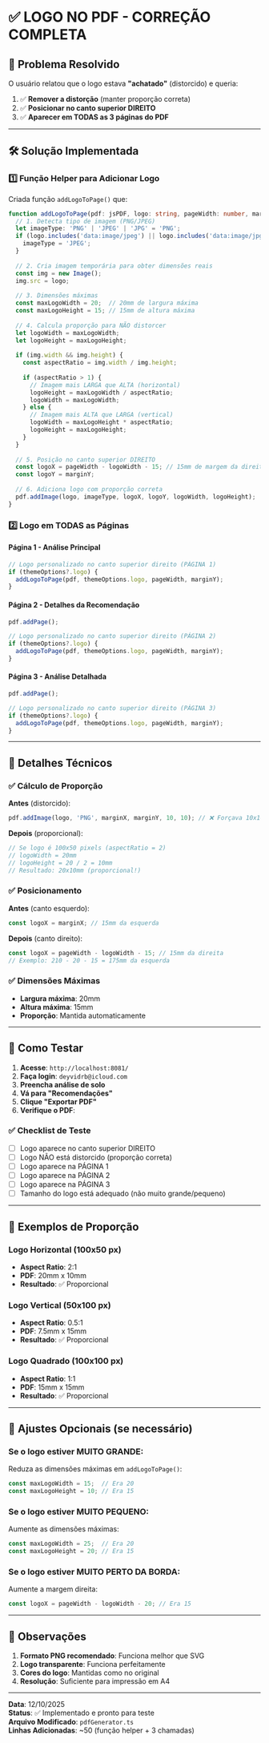 # ✅ LOGO NO PDF - CORREÇÃO COMPLETA

## 🎯 Problema Resolvido

O usuário relatou que o logo estava **"achatado"** (distorcido) e queria:
1. ✅ **Remover a distorção** (manter proporção correta)
2. ✅ **Posicionar no canto superior DIREITO**
3. ✅ **Aparecer em TODAS as 3 páginas do PDF**

---

## 🛠️ Solução Implementada

### 1️⃣ **Função Helper para Adicionar Logo**

Criada função `addLogoToPage()` que:

```typescript
function addLogoToPage(pdf: jsPDF, logo: string, pageWidth: number, marginY: number) {
  // 1. Detecta tipo de imagem (PNG/JPEG)
  let imageType: 'PNG' | 'JPEG' | 'JPG' = 'PNG';
  if (logo.includes('data:image/jpeg') || logo.includes('data:image/jpg')) {
    imageType = 'JPEG';
  }
  
  // 2. Cria imagem temporária para obter dimensões reais
  const img = new Image();
  img.src = logo;
  
  // 3. Dimensões máximas
  const maxLogoWidth = 20;  // 20mm de largura máxima
  const maxLogoHeight = 15; // 15mm de altura máxima
  
  // 4. Calcula proporção para NÃO distorcer
  let logoWidth = maxLogoWidth;
  let logoHeight = maxLogoHeight;
  
  if (img.width && img.height) {
    const aspectRatio = img.width / img.height;
    
    if (aspectRatio > 1) {
      // Imagem mais LARGA que ALTA (horizontal)
      logoHeight = maxLogoWidth / aspectRatio;
      logoWidth = maxLogoWidth;
    } else {
      // Imagem mais ALTA que LARGA (vertical)
      logoWidth = maxLogoHeight * aspectRatio;
      logoHeight = maxLogoHeight;
    }
  }
  
  // 5. Posição no canto superior DIREITO
  const logoX = pageWidth - logoWidth - 15; // 15mm de margem da direita
  const logoY = marginY;
  
  // 6. Adiciona logo com proporção correta
  pdf.addImage(logo, imageType, logoX, logoY, logoWidth, logoHeight);
}
```

### 2️⃣ **Logo em TODAS as Páginas**

#### Página 1 - Análise Principal
```typescript
// Logo personalizado no canto superior direito (PÁGINA 1)
if (themeOptions?.logo) {
  addLogoToPage(pdf, themeOptions.logo, pageWidth, marginY);
}
```

#### Página 2 - Detalhes da Recomendação
```typescript
pdf.addPage();

// Logo personalizado no canto superior direito (PÁGINA 2)
if (themeOptions?.logo) {
  addLogoToPage(pdf, themeOptions.logo, pageWidth, marginY);
}
```

#### Página 3 - Análise Detalhada
```typescript
pdf.addPage();

// Logo personalizado no canto superior direito (PÁGINA 3)
if (themeOptions?.logo) {
  addLogoToPage(pdf, themeOptions.logo, pageWidth, marginY);
}
```

---

## 📐 Detalhes Técnicos

### ✅ Cálculo de Proporção

**Antes** (distorcido):
```typescript
pdf.addImage(logo, 'PNG', marginX, marginY, 10, 10); // ❌ Forçava 10x10
```

**Depois** (proporcional):
```typescript
// Se logo é 100x50 pixels (aspectRatio = 2)
// logoWidth = 20mm
// logoHeight = 20 / 2 = 10mm
// Resultado: 20x10mm (proporcional!)
```

### ✅ Posicionamento

**Antes** (canto esquerdo):
```typescript
const logoX = marginX; // 15mm da esquerda
```

**Depois** (canto direito):
```typescript
const logoX = pageWidth - logoWidth - 15; // 15mm da direita
// Exemplo: 210 - 20 - 15 = 175mm da esquerda
```

### ✅ Dimensões Máximas

- **Largura máxima**: 20mm
- **Altura máxima**: 15mm
- **Proporção**: Mantida automaticamente

---

## 🧪 Como Testar

1. **Acesse**: `http://localhost:8081/`
2. **Faça login**: `deyvidrb@icloud.com`
3. **Preencha análise de solo**
4. **Vá para "Recomendações"**
5. **Clique "Exportar PDF"**
6. **Verifique o PDF**:

### ✅ Checklist de Teste

- [ ] Logo aparece no canto superior DIREITO
- [ ] Logo NÃO está distorcido (proporção correta)
- [ ] Logo aparece na PÁGINA 1
- [ ] Logo aparece na PÁGINA 2
- [ ] Logo aparece na PÁGINA 3
- [ ] Tamanho do logo está adequado (não muito grande/pequeno)

---

## 🎨 Exemplos de Proporção

### Logo Horizontal (100x50 px)
- **Aspect Ratio**: 2:1
- **PDF**: 20mm x 10mm
- **Resultado**: ✅ Proporcional

### Logo Vertical (50x100 px)
- **Aspect Ratio**: 0.5:1
- **PDF**: 7.5mm x 15mm
- **Resultado**: ✅ Proporcional

### Logo Quadrado (100x100 px)
- **Aspect Ratio**: 1:1
- **PDF**: 15mm x 15mm
- **Resultado**: ✅ Proporcional

---

## 🔧 Ajustes Opcionais (se necessário)

### Se o logo estiver MUITO GRANDE:
Reduza as dimensões máximas em `addLogoToPage()`:
```typescript
const maxLogoWidth = 15;  // Era 20
const maxLogoHeight = 10; // Era 15
```

### Se o logo estiver MUITO PEQUENO:
Aumente as dimensões máximas:
```typescript
const maxLogoWidth = 25;  // Era 20
const maxLogoHeight = 20; // Era 15
```

### Se o logo estiver MUITO PERTO DA BORDA:
Aumente a margem direita:
```typescript
const logoX = pageWidth - logoWidth - 20; // Era 15
```

---

## 📝 Observações

1. **Formato PNG recomendado**: Funciona melhor que SVG
2. **Logo transparente**: Funciona perfeitamente
3. **Cores do logo**: Mantidas como no original
4. **Resolução**: Suficiente para impressão em A4

---

**Data**: 12/10/2025  
**Status**: ✅ Implementado e pronto para teste  
**Arquivo Modificado**: `pdfGenerator.ts`  
**Linhas Adicionadas**: ~50 (função helper + 3 chamadas)


